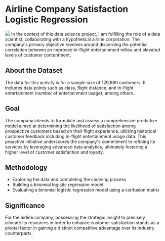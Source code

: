 # Airline Company Satisfaction Logistic Regression
![](https://www.pax-intl.com/assets/uploads/2019-08-06-11.42.53-turkish-airlines-new-uniforms-august-2019.jpg?&resize.width=600)
In the context of this data science project, I am fulfilling the role of a data scientist, collaborating with a hypothetical airline corporation. The company's primary objective revolves around discerning the potential correlation between an improved in-flight entertainment milieu and elevated levels of customer contentment. 
## About the Dataset
The data for this activity is for a sample size of 129,880 customers. It includes data points such as class, flight distance, and in-flight entertainment (number of entertainment usage), among others. 
## Goal
The company intends to formulate and assess a comprehensive predictive model aimed at determining the likelihood of satisfaction among prospective customers based on their flight experience, utilizing historical customer feedback including in-flight entertainment usage data. This proactive initiative underscores the company's commitment to refining its services by leveraging advanced data analytics, ultimately fostering a higher level of customer satisfaction and loyalty.
## Methodology
- Exploring the data and completing the cleaning process
- Building a binomial logistic regression model
- Evaluating a binomial logistic regression model using a confusion matrix
## Significance
For the airline company, possessing the strategic insight to precisely allocate its resources in order to enhance customer satisfaction stands as a pivotal factor in gaining a distinct competitive advantage over its industry counterparts.

